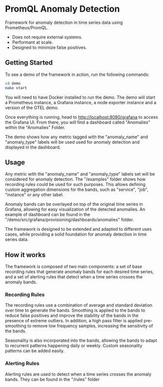 # PromQL Anomaly Detection

Framework for anomaly detection in time series data using Prometheus/PromQL.

  - Does not require external systems.
  - Performant at scale.
  - Designed to minimize false positives.


## Getting Started

To see a demo of the framework in action, run the following commands:

```bash
cd demo
make start
```

You will need to have Docker installed to run the demo.  The demo will start a Prometheus instance, a Grafana instance, a node exporter instance and a version of the OTEL demo.

Once everything is running, head to [http://localhost:8080/grafana](http://localhost:8080/grafana) to access the Grafana UI. From there, you will find a dashboard called "Anomalies" within the "Anomalies" Folder.

The demo shows how any metric tagged with the "anomaly_name" and "anomaly_type" labels will be used used for anomaly detection and displayed in the dashboard.

## Usage

Any metric with the "anomaly_name" and "anomaly_type" labels set will be considered for anomaly detection. The "/examples" folder shows how recording rules could be used for such purposes. This allows defining custom aggregation dimensions for the bands, such as "service", "job", "instance" or any other label.

Anomaly bands can be overlayed on top of the original time series in Grafana, allowing for easy visualization of the detected anomalies. An example of dashboard can be found in the "/demo/src/grafana/provisioning/dashboards/anomalies" folder.

The framework is designed to be extended and adapted to different uses cases, while providing a solid foundation for anomaly detection in time series data.

## How it works

The framework is composed of two main components: a set of base recording rules that generate anomaly bands for each desired time series, and a set of alerting rules that detect when a time series crosses the anomaly bands.

### Recording Rules

The recording rules use a combination of average and standard deviation over time to generate the bands. Smoothing is applied to the bands to reduce false positives and improve the stability of the bands in the presence of extreme outliers. In addition, a high pass filter is applied pre-smoothing to remove low frequency samples, increasing the sensitivity of the bands.

Seasonality is also incorporated into the bands, allowing the bands to adapt to recurrent patterns happening daily or weekly. Custom seasonality patterns can be added easily.

### Alerting Rules

Alerting rules are used to detect when a time series crosses the anomaly bands. They can be found in the "/rules" folder
